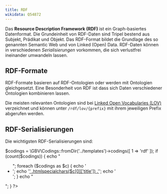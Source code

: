 ```yaml
---
title: RDF
wikidata: Q54872
---
```


Das **Resource Description Framework (RDF)** ist ein Graph-basiertes
Datenformat.  Die Grundeinheit von RDF-Daten sind Tripel bestend aus Subjekt,
Prädikat und Objekt.  Das RDF-Format bildet die Grundlage des so genannten
Semantic Web und von Linked (Open) Data. RDF-Daten können in verschiedenen
*Serialisierungen* vorkommen, die sich verlustfrei ineinander umwandeln lassen.

## RDF-Formate

RDF-Formate basieren auf RDF-Ontologien oder werden mit Ontologien
gleichgesetzt. Eine Besonderheit von RDF ist dass sich Daten verschiedener
Ontologien kombinieren lassen.

Die meisten relevanten Ontologien sind bei [Linked Open Vocabularies (LOV)](rdf/lov)
verzeichnet und können unter `/rdf/lov/{prefix}` mit ihrem jeweiligen Prefix abgerufen werden.

<!-- 
- Ontologien bauen aufeinander auf
- Formate hängen auch von Anwendungsprofilen ab
    - application profiles, data shapes, SHACL, ShEx...
    - implizite profile
-->

[Linked Open Vocabularies (LOV)]: http://lov.okfn.org/

## RDF-Serialisierungen

Die wichtigsten RDF-Serialisierungen sind:

<phtml>
<?php

$codings = \GBV\Codings::fromDir('../templates')->codings([ 1 => 'rdf' ]);
if (count($codings)) {
    echo "<ul>";
    foreach ($codings as $c) {
        echo '<li>';
        echo '<a href="'
            .htmlspecialchars($c[0]['local'])
            .'">'
            .htmlspecialchars($c[0]['title'])
            .'</a>';
        echo '</li>';
    }
    echo "</ul>";
} 
?>
</phtml>
